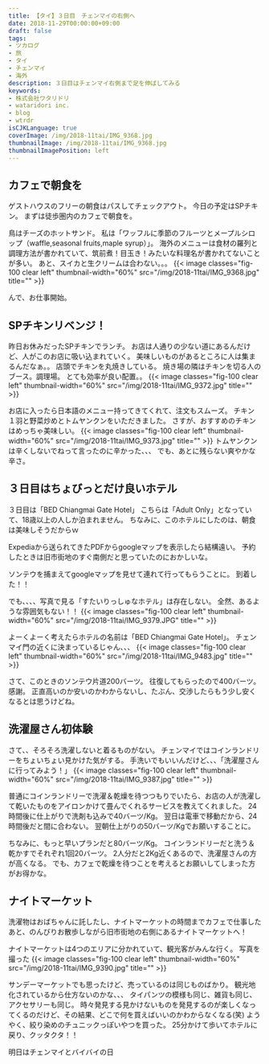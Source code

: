 ```yaml
---
title: 【タイ】３日目　チェンマイの右側へ
date: 2018-11-29T00:00:00+09:00
draft: false
tags:
- ツカログ
- 旅
- タイ
- チェンマイ
- 海外
description: ３日目はチェンマイ右側まで足を伸ばしてみる
keywords:
- 株式会社ワタリドリ
- wataridori inc.
- blog
- wtrdr
isCJKLanguage: true
coverImage: /img/2018-11tai/IMG_9368.jpg
thumbnailImage: /img/2018-11tai/IMG_9368.jpg
thumbnailImagePosition: left
---
```


## カフェで朝食を

ゲストハウスのフリーの朝食はパスしてチェックアウト。
今日の予定はSPチキン。
まずは徒歩圏内のカフェで朝食を。

鳥はチーズのホットサンド。
私は「ワッフルに季節のフルーツとメープルシロップ（waffle,seasonal fruits,maple syrup）」。
海外のメニューは食材の羅列と調理方法が書かれていて、筑前煮！目玉き！みたいな料理名が書かれてないことが多い。
あと、スイカと生クリームは合わない。。。
{{< image classes="fig-100 clear left" thumbnail-width="60%" src="/img/2018-11tai/IMG_9368.jpg" title="" >}} 

んで、お仕事開始。

## SPチキンリベンジ！

昨日お休みだったSPチキンでランチ。
お店は人通りの少ない道にあるんだけど、人がこのお店に吸い込まれていく。
美味しいものがあるところに人は集まるんだなぁ。。
店頭でチキンを丸焼きしている。
焼き場の隣はチキンを切る人のブース。調理場。
とても効率が良い配置。。
{{< image classes="fig-100 clear left" thumbnail-width="60%" src="/img/2018-11tai/IMG_9372.jpg" title="" >}} 

お店に入ったら日本語のメニュー持ってきてくれて、注文もスムーズ。
チキン１羽と野菜炒めとトムヤンクンをいただきました。
さすが、おすすめのチキンはめっちゃ美味しい。
{{< image classes="fig-100 clear left" thumbnail-width="60%" src="/img/2018-11tai/IMG_9373.jpg" title="" >}} 
トムヤンクンは辛くしないでねって言ったのに辛かった、、、
でも、あとに残らない爽やかな辛さ。

## ３日目はちょびっとだけ良いホテル

３日目は「BED Chiangmai Gate Hotel」
こちらは「Adult Only」となっていて、18歳以上の人しか泊まれません。
ちなみに、このホテルにしたのは、朝食は美味しそうだからｗ

Expediaから送られてきたPDFからgoogleマップを表示したら結構遠い。
予約したときは旧市街地のすぐ南側だと思っていたのにおかしいな。

ソンテウを捕まえてgoogleマップを見せて連れて行ってもらうことに。
到着した！！

でも、、、、写真で見る「すたいりっしゅなホテル」は存在しない。
全然、あるような雰囲気もない！！
{{< image classes="fig-100 clear left" thumbnail-width="60%" src="/img/2018-11tai/IMG_9379.JPG" title="" >}} 


よーくよーく考えたらホテルの名前は「BED Chiangmai Gate Hotel」。
チェンマイ門の近くに決まっているじゃん、、、
{{< image classes="fig-100 clear left" thumbnail-width="60%" src="/img/2018-11tai/IMG_9483.jpg" title="" >}} 


さて、このときのソンテウ片道200バーツ。
往復してもらったので400バーツ。感謝。
正直高いのか安いのかわからないし、たぶん、交渉したらもう少し安くなるとは思うけどね。


## 洗濯屋さん初体験

さて、、そろそろ洗濯しないと着るものがない。
チェンマイではコインランドリーをちょいちょい見かけた気がする。
手洗いでもいいんだけど、、、「洗濯屋さんに行ってみよう！」
{{< image classes="fig-100 clear left" thumbnail-width="60%" src="/img/2018-11tai/IMG_9387.jpg" title="" >}} 


普通にコインランドリーで洗濯＆乾燥を待つつもりでいたら、お店の人が洗濯して乾いたものをアイロンかけて畳んでくれるサービスを教えてくれました。
24時間後に仕上がりで洗剤も込みで40バーツ/Kg。
翌日は電車で移動だから、24時間後だと間に合わない。
翌朝仕上がりの50バーツ/Kgでお願いすることに。

ちなみに、もっと早いプランだと80バーツ/Kg。
コインランドリーだと洗う＆乾かすでそれぞれ1回20バーツ。
2人分だと2Kg近くあるので、洗濯屋さんの方が高くなる。
でも、カフェで乾燥を待つことを考えるとお願いしてしまった方がお得かな。

## ナイトマーケット

洗濯物はおばちゃんに託したし、ナイトマーケットの時間までカフェで仕事したあと、のんびりお散歩しながら旧市街地の右側にあるナイトマーケットへ！

ナイトマーケットは4つのエリアに分かれていて、観光客がみんな行く。
写真を撮った
{{< image classes="fig-100 clear left" thumbnail-width="60%" src="/img/2018-11tai/IMG_9390.jpg" title="" >}} 

サンデーマーケットでも思ったけど、売っているのは同じものばかり。
観光地化されているから仕方ないのかな、、、
タイパンツの模様も同じ、雑貨も同じ、アクセサリーも同じ。
時々発見する見かけないものを発見するのが楽しくなってくるのだけど、その結果、どこで何を買えばいいのかわからなくなる(笑)
ようやく、絞り染めのチュニックっぽいやつを買った。
25分かけて歩いてホテルに戻り、クッタクタ！！

明日はチェンマイとバイバイの日



